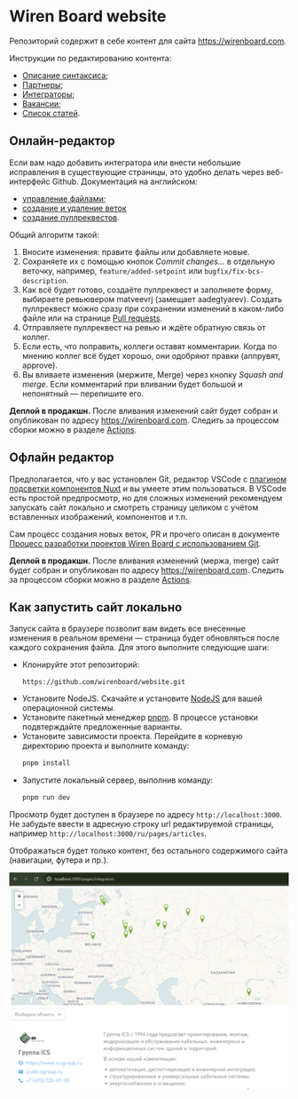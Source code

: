 # Wiren Board website
Репозиторий содержит в себе контент для сайта https://wirenboard.com.

Инструкции по редактированию контента:
- [Описание синтаксиса](/doc/syntax.md);
- [Партнеры](./doc/partners.md);
- [Интеграторы](./doc/integrators.md);
- [Вакансии](./doc/jobs.md);
- [Список статей](./doc/articles.md).

## Онлайн-редактор
Если вам надо добавить интегратора или внести небольшие исправления в существующие страницы, это удобно делать через веб-интерфейс Github. Документация на английском:
- [управление файлами](https://docs.github.com/ru/repositories/working-with-files/managing-files);
- [создание и удаление веток](https://docs.github.com/en/pull-requests/collaborating-with-pull-requests/proposing-changes-to-your-work-with-pull-requests/creating-and-deleting-branches-within-your-repository)
- [создание пуллреквестов](https://docs.github.com/en/pull-requests/collaborating-with-pull-requests/proposing-changes-to-your-work-with-pull-requests/creating-a-pull-request).

Общий алгоритм такой:
1. Вносите изменения: правите файлы или добавляете новые.
2. Сохраняете их с помощью кнопок _Commit changes…_ в отдельную веточку, например, `feature/added-setpoint` или `bugfix/fix-bcs-description`.
3. Как всё будет готово, создаёте пуллреквест и заполняете форму, выбираете ревьювером matveevrj (замещает aadegtyarev). Создать пуллреквест можно сразу при сохранении изменений в каком-либо файле или на странице [Pull requests](https://github.com/wirenboard/website/pulls).
4. Отправляете пуллреквест на ревью и ждёте обратную связь от коллег.
5. Если есть, что поправить, коллеги оставят комментарии. Когда по мнению коллег всё будет хорошо, они одобряют правки (аппрувят, approve).
6. Вы вливаете изменения (мержите, Merge) через кнопку _Squash and merge_. Если комментарий при вливании будет большой и непонятный — перепишите его.

**Деплой в продакшн.** После вливания изменений сайт будет собран и опубликован по адресу https://wirenboard.com. Следить за процессом сборки можно в разделе [Actions](https://github.com/wirenboard/website/actions).

## Офлайн редактор

Предполагается, что у вас установлен Git, редактор VSCode с [плагином подсветки компонентов Nuxt](https://marketplace.visualstudio.com/items?itemName=Nuxt.mdc) и вы умеете этим пользоваться. В VSCode есть простой предпросмотр, но для сложных изменений рекомендуем запускать сайт локально и смотреть страницу целиком с учётом вставленных изображений, компонентов и т.п.

Сам процесс создания новых веток, PR и прочего описан в документе [Процесс разработки проектов Wiren Board с использованием Git](https://github.com/wirenboard/codestyle/blob/master/workflow.md).

**Деплой в продакшн.** После вливания изменений (мержа, merge) сайт будет собран и опубликован по адресу https://wirenboard.com. Следить за процессом сборки можно в разделе [Actions](https://github.com/wirenboard/website/actions).

## Как запустить сайт локально
Запуск сайта в браузере позволит вам видеть все внесенные изменения в реальном времени — страница будет обновляться после каждого сохранения файла. Для этого выполните следующие шаги:

- Клонируйте этот репозиторий:
  ```
  https://github.com/wirenboard/website.git
  ```
- Установите NodeJS. Скачайте и установите [NodeJS](https://nodejs.org/en/download/prebuilt-installer) для вашей операционной системы.
- Установите пакетный менеджер [pnpm](https://pnpm.io/installation). В процессе установки подвтерждайте предложенные варианты.
- Установите зависимости проекта. Перейдите в корневую директорию проекта и выполните команду:
    ```bash
    pnpm install
    ```
- Запустите локальный сервер, выполнив команду:
    ```bash
    pnpm run dev
    ```

Просмотр будет доступен в браузере по адресу `http://localhost:3000`. Не забудьте ввести в адресную строку url редактируемой страницы, например `http://localhost:3000/ru/pages/articles`.

Отображаться будет только контент, без остального содержимого сайта (навигации, футера и пр.).

![Пример страницы](doc/example.png)
